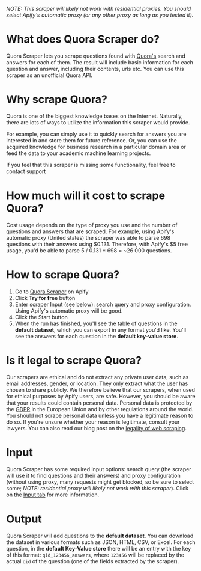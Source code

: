 *NOTE: This scraper will likely not work with residential proxies. You should select Apify's automatic proxy (or any other proxy as long as you tested it).*

# What does Quora Scraper do?

Quora Scraper lets you scrape questions found with [Quora's](https://www.quora.com/) search and answers for each of them. The result will include basic information for each question and answer, including their contents, urls etc. You can use this scraper as an unofficial Quora API.

# Why scrape Quora?

Quora is one of the biggest knowledge bases on the Internet. Naturally, there are lots of ways to utilize the information this scraper would provide.

For example, you can simply use it to quickly search for answers you are interested in and store them for future reference. Or, you can use the acquired knowledge for business research in a particular domain area or feed the data to your academic machine learning projects.

If you feel that this scraper is missing some functionality, feel free to contact support

# How much will it cost to scrape Quora?

Cost usage depends on the type of proxy you use and the number of questions and answers that are scraped. For example, using Apify's automatic proxy (United states) the scraper was able to parse 698 questions with their answers using $0.131. Therefore, with Apify's $5 free usage, you'd be able to parse 5 / 0.131 * 698 = ~26 000 questions.

# How to scrape Quora?

1. Go to [Quora Scraper](https://apify.com/svpetrenko/quora-scraper) on Apify
2. Click **Try for free** button
3. Enter scraper Input (see below): search query and proxy configuration. Using Apify's automatic proxy will be good.
4. Click the Start button
5. When the run has finished, you'll see the table of questions in the **default dataset**, which you can export in any format you'd like. You'll see the answers for each question in the **default key-value store**.

# Is it legal to scrape Quora?

Our scrapers are ethical and do not extract any private user data, such as email addresses, gender, or location. They only extract what the user has chosen to share publicly. We therefore believe that our scrapers, when used for ethical purposes by Apify users, are safe. However, you should be aware that your results could contain personal data. Personal data is protected by the [GDPR](https://en.wikipedia.org/wiki/General_Data_Protection_Regulation) in the European Union and by other regulations around the world. You should not scrape personal data unless you have a legitimate reason to do so. If you're unsure whether your reason is legitimate, consult your lawyers. You can also read our blog post on the [legality of web scraping](https://blog.apify.com/is-web-scraping-legal/).

# Input

Quora Scraper has some required input options: search query (the scraper will use it to find questions and their answers) and proxy configuration (without using proxy, many requests might get blocked, so be sure to select some; *NOTE: residential proxy will likely not work with this scraper*). Click on the [Input tab](https://apify.com/svpetrenko/quora-scraper/input-schema) for more information.

# Output

Quora Scraper will add questions to the **default dataset**. You can download the dataset in various formats such as JSON, HTML, CSV, or Excel. For each question, in the **default Key-Value store** there will be an entry with the key of this format: `qid_123456_answers`, where `123456` will be replaced by the actual `qid` of the question (one of the fields extracted by the scraper).
